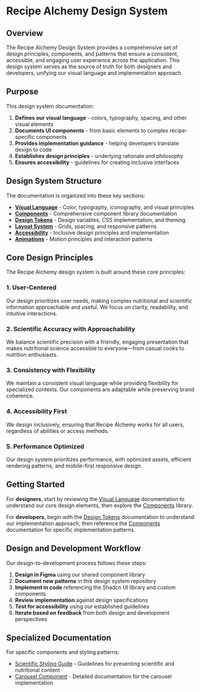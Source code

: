 
# Recipe Alchemy Design System

## Overview

The Recipe Alchemy Design System provides a comprehensive set of design principles, components, and patterns that ensure a consistent, accessible, and engaging user experience across the application. This design system serves as the source of truth for both designers and developers, unifying our visual language and implementation approach.

## Purpose

This design system documentation:

1. **Defines our visual language** - colors, typography, spacing, and other visual elements
2. **Documents UI components** - from basic elements to complex recipe-specific components
3. **Provides implementation guidance** - helping developers translate design to code
4. **Establishes design principles** - underlying rationale and philosophy
5. **Ensures accessibility** - guidelines for creating inclusive interfaces

## Design System Structure

The documentation is organized into these key sections:

- **[Visual Language](./visual-language.md)** - Color, typography, iconography, and visual principles
- **[Components](./components.md)** - Comprehensive component library documentation
- **[Design Tokens](./tokens.md)** - Design variables, CSS implementation, and theming
- **[Layout System](./layout.md)** - Grids, spacing, and responsive patterns
- **[Accessibility](./accessibility.md)** - Inclusive design principles and implementation
- **[Animations](./animations.md)** - Motion principles and interaction patterns

## Core Design Principles

The Recipe Alchemy design system is built around these core principles:

### 1. User-Centered

Our design prioritizes user needs, making complex nutritional and scientific information approachable and useful. We focus on clarity, readability, and intuitive interactions.

### 2. Scientific Accuracy with Approachability

We balance scientific precision with a friendly, engaging presentation that makes nutritional science accessible to everyone—from casual cooks to nutrition enthusiasts.

### 3. Consistency with Flexibility

We maintain a consistent visual language while providing flexibility for specialized contexts. Our components are adaptable while preserving brand coherence.

### 4. Accessibility First

We design inclusively, ensuring that Recipe Alchemy works for all users, regardless of abilities or access methods.

### 5. Performance Optimized

Our design system prioritizes performance, with optimized assets, efficient rendering patterns, and mobile-first responsive design.

## Getting Started

For **designers**, start by reviewing the [Visual Language](./visual-language.md) documentation to understand our core design elements, then explore the [Components](./components.md) library.

For **developers**, begin with the [Design Tokens](./tokens.md) documentation to understand our implementation approach, then reference the [Components](./components.md) documentation for specific implementation patterns.

## Design and Development Workflow

Our design-to-development process follows these steps:

1. **Design in Figma** using our shared component library
2. **Document new patterns** in this design system repository
3. **Implement in code** referencing the Shadcn UI library and custom components
4. **Review implementation** against design specifications
5. **Test for accessibility** using our established guidelines
6. **Iterate based on feedback** from both design and development perspectives

## Specialized Documentation

For specific components and styling patterns:

- [Scientific Styling Guide](../scientific-styling-guide.md) - Guidelines for presenting scientific and nutritional content
- [Carousel Component](../carousel-component.md) - Detailed documentation for the carousel implementation
